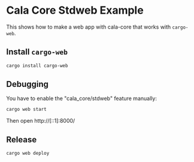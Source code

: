 # Cala Core Stdweb Example
This shows how to make a web app with cala-core that works with `cargo-web`.

## Install `cargo-web`
```bash
cargo install cargo-web
```

## Debugging
You have to enable the "cala_core/stdweb" feature manually:

```bash
cargo web start
```

Then open http://[::1]:8000/

## Release
```bash
cargo web deploy
```
